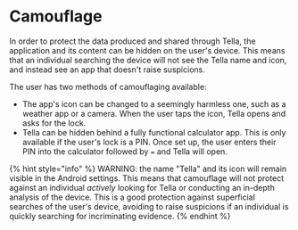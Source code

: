 # Camouflage

In order to protect the data produced and shared through Tella, the application and its content can be hidden on the user's device. This means that an individual searching the device will not see the Tella name and icon, and instead see an app that doesn't raise suspicions.

The user has two methods of camouflaging available:

* The app's icon can be changed to a seemingly harmless one, such as a weather app or a camera. When the user taps the icon, Tella opens and asks for the lock.
* Tella can be hidden behind a fully functional calculator app. This is only available if the user's lock is a PIN. Once set up, the user enters their PIN into the calculator followed by `=` and Tella will open.

{% hint style="info" %}
WARNING: the name "Tella" and its icon will remain visible in the Android settings. This means that camouflage will not protect against an individual _actively_ looking for Tella or conducting an in-depth analysis of the device. This is a good protection against superficial searches of the user's device, avoiding to raise suspicions if an individual is quickly searching for incriminating evidence.
{% endhint %}

